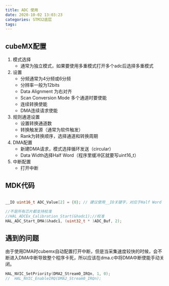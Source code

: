 ```yaml
---
title: ADC 使用
date: 2020-10-02 13:03:23
categories: STM32底层
tags:
---
```


## cubeMX配置

1. 模式选择
   - 通常为独立模式，如果要使用多重模式打开多个adc后选择多重模式
2. 设置
   - 分频通常为4分频或6分频
   - 分辨率一般为12bits
   - Data Alignment 为右对齐
   - Scan Conversion Mode 多个通道时要使能
   - 连续转换使能
   - DMA连续请求使能
3. 规则通道设置
   - 设置转换通道数
   - 转换触发源（通常为软件触发）
   - Rank为转换顺序，选择通道和转换周期
4. DMA配置
   - 新建DMA请求，模式选择循环发送（circular）
   - Data Width选择Half Word（程序里缓冲区就要写uint16_t）
5. 中断配置
   - 打开中断

## MDK代码

``` C

__IO uint16_t ADC_Value[2] = {0}; // 建议使用__IO关键字，对应于Half Word

//不是所有芯片都支持校准
//HAL_ADCEx_Calibration_Start(&hadc1);//校准
HAL_ADC_Start_DMA(&hadc1, (uint32_t * )ADC_Buf, 2);

```

## 遇到的问题

由于使用DMA时cubemx自动配置打开中断，但是当采集速度较快的时候，会不断进入DMA中断导致整个程序卡死，所以应该在dma.c中将DMA中断使能手动关闭。

``` c
HAL_NVIC_SetPriority(DMA2_Stream0_IRQn, 1, 0);
//  HAL_NVIC_EnableIRQ(DMA2_Stream0_IRQn);

```